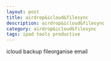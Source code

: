 ```yaml
---
layout: post
title: airdrop&icloud&filesync
description: airdrop&icloud&filesync
category: airdrop&icloud&filesync
tags: ipad tools productive
---
```


icloud backup fileorganise  email